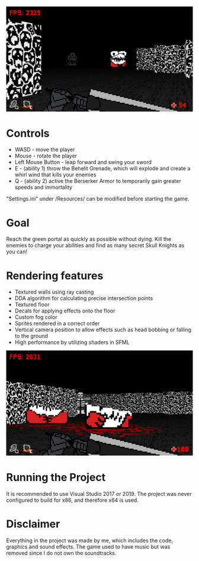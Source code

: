 ![github-small](Berserk/Berserk/Resources/Textures/Showcase2.png)

# Controls
* WASD - move the player
* Mouse - rotate the player
* Left Mouse Button - leap forward and swing your sword
* E - (ability 1) throw the Behelit Grenade, which will explode and create a whirl wind that kills your enemies
* Q - (ability 2) active the Berserker Armor to temporarily gain greater speeds and immortality

"Settings.ini" under /Resources/ can be modified before starting the game.

# Goal
Reach the green portal as quickly as possible without dying. Kill the enemies to charge your abilities and find as many secret Skull Knights as you can!

# Rendering features
* Textured walls using ray casting
* DDA algorithm for calculating precise intersection points
* Textured floor
* Decals for applying effects onto the floor
* Custom fog color
* Sprites rendered in a correct order
* Vertical camera position to allow effects such as head bobbing or falling to the ground
* High performance by utilizing shaders in SFML

![github-small](Berserk/Berserk/Resources/Textures/Showcase1.png)

# Running the Project
It is recommended to use Visual Studio 2017 or 2019. The project was never configured to build for x86, and therefore x64 is used.

# Disclaimer
Everything in the project was made by me, which includes the code, graphics and sound effects. The game used to have music but was removed since I do not own the soundtracks.

